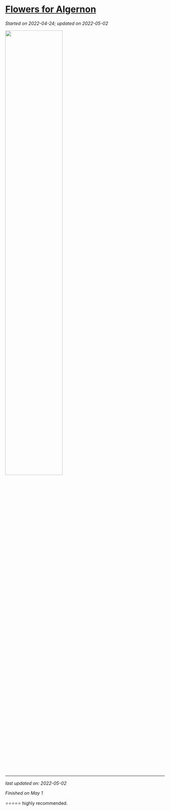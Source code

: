 # [Flowers for Algernon](https://github.com/askming/Personal-reading/issues/12)

_Started on 2022-04-24; updated on 2022-05-02_

<img src="https://user-images.githubusercontent.com/5671771/164960101-49381d6b-c8ec-4af2-a1f5-b55d48d39909.jpeg" width="60%">

---

_last updated on: 2022-05-02_

_Finished on May 1_

:star::star::star::star::star: highly recommended.